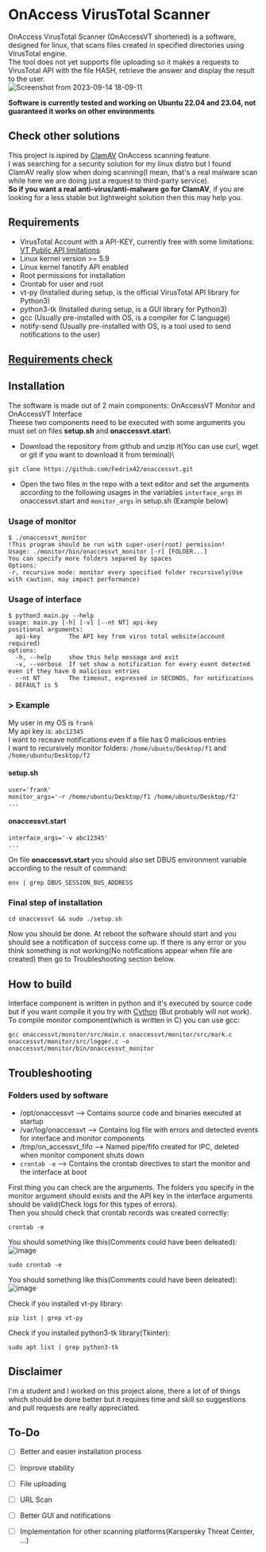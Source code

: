 # OnAccess VirusTotal Scanner
OnAccess VirusTotal Scanner (OnAccessVT shortened) is a software, designed for linux, that scans files created in specified directories using VirusTotal engine.\
The tool does not yet supports file uploading so it makes a requests to VirusTotal API with the file HASH, retrieve the answer and display the result to the user.\
![Screenshot from 2023-09-14 18-09-11](https://github.com/Fedrix42/onaccessvt/assets/144663254/f668a7f8-8e0b-4b65-99b5-551cff1519b8)


**Software is currently tested and working on Ubuntu 22.04 and 23.04, not guaranteed it works on other environments**

## Check other solutions
This project is ispired by [ClamAV](https://www.clamav.net/) OnAccess scanning feature.\
I was searching for a security solution for my linux distro but I found ClamAV really slow when doing scanning(I mean, that's a real malware scan while here we are doing just a request to third-party service).\
**So if you want a real anti-virus/anti-malware go for ClamAV**, if you are looking for a less stable but lightweight solution then this may help you.

## Requirements
  * VirusTotal Account with a API-KEY, currently free with some limitations: [VT Public API limitations](https://developers.virustotal.com/reference/public-vs-premium-api)
  * Linux kernel version >= 5.9
  * Linux kernel fanotify API enabled
  * Root permissions for installation
  * Crontab for user and root
  * vt-py (Installed during setup, is the official VirusTotal API library for Python3)
  * python3-tk (Installed during setup, is a GUI library for Python3)
  * gcc (Usually pre-installed with OS, is a compiler for C language)
  * notify-send (Usually pre-installed with OS, is a tool used to send notifications to the user)

## [Requirements check](check_requirements.md)
## Installation
The software is made out of 2 main components: OnAccessVT Monitor and OnAccessVT Interface\
Theese two components need to be executed with some arguments you must set on files **setup.sh** and **onaccessvt.start**\

* Download the repository from github and unzip it(You can use curl, wget or git if you want to download it from terminal)\
```
git clone https://github.com/Fedrix42/onaccessvt.git
```
* Open the two files in the repo with a text editor and set the arguments according to the following usages in the variables `interface_args` in onaccessvt.start and `monitor_args` in setup.sh (Example below)

### Usage of monitor
```
$ ./onaccessvt_monitor
!This program should be run with super-user(root) permission!
Usage: ./monitor/bin/onaccessvt_monitor [-r] [FOLDER...]
You can specify more folders separed by spaces
Options: 
-r, recursive mode: monitor every specified folder recursively(Use with caution, may impact performance)
```
### Usage of interface
```
$ python3 main.py --help
usage: main.py [-h] [-v] [--nt NT] api-key
positional arguments:
  api-key        The API key from virus total website(account required)
options:
  -h, --help     show this help message and exit
  -v, --verbose  If set show a notification for every event detected even if they have 0 malicious entries
  --nt NT        The timeout, expressed in SECONDS, for notifications - DEFAULT is 5
```

### > Example
My user in my OS is `frank`\
My api key is: `abc12345`\
I want to receave notifications even if a file has 0 malicious entries\
I want to recursively monitor folders: `/home/ubuntu/Desktop/f1` and `/home/ubuntu/Desktop/f2`
#### setup.sh
```
user='frank'
monitor_args='-r /home/ubuntu/Desktop/f1 /home/ubuntu/Desktop/f2'
...
```

#### onaccessvt.start
```
interface_args='-v abc12345'
...
```
On file **onaccessvt.start** you should also set DBUS environment variable according to the result of command:
```
env | grep DBUS_SESSION_BUS_ADDRESS  
```

### Final step of installation
```
cd onaccessvt && sudo ./setup.sh
```
Now you should be done. At reboot the software should start and you should see a notification of success come up.
If there is any error or you think something is not working(No notifications appear when file are created) then go to Troubleshooting section below.

## How to build
Interface component is written in python and it's executed by source code but if you want compile it you try with [Cython](https://cython.org/) (But probably will not work).
To compile monitor component(which is written in C) you can use gcc:
```
gcc onaccessvt/monitor/src/main.c onaccessvt/monitor/src/mark.c onaccessvt/monitor/src/logger.c -o onaccessvt/monitor/bin/onaccessvt_monitor
```

## Troubleshooting
### Folders used by software
  * /opt/onaccessvt --> Contains source code and binaries executed at startup
  * /var/log/onaccessvt --> Contains log file with errors and detected events for interface and monitor components
  * /tmp/on_accessvt_fifo --> Named pipe/fifo created for IPC, deleted when monitor component shuts down
  * `crontab -e` --> Contains the crontab directives to start the monitor and the interface at boot

First thing you can check are the arguments. The folders you specify in the monitor argument should exists and the API key in the interface arguments should be valid(Check logs for this types of errors).\
Then you should check that crontab records was created correctly:
```
crontab -e
```
You should something like this(Comments could have been deleated):\
![image](https://github.com/Fedrix42/onaccessvt/assets/144663254/e52cda74-d446-4742-af85-9f183f949fb9)
```
sudo crontab -e
```
You should something like this(Comments could have been deleated):\
![image](https://github.com/Fedrix42/onaccessvt/assets/144663254/e01318b3-bd19-48bc-bf97-dcaf76ed9d62)

Check if you installed vt-py library:
```
pip list | grep vt-py
```
Check if you installed python3-tk library(Tkinter):
```
sudo apt list | grep python3-tk
```

## Disclaimer
I'm a student and I worked on this project alone, there a lot of of things which should be done better but it requires time and skill so suggestions and pull requests are really appreciated.

## To-Do
 - [ ] Better and easier installation process
 - [ ] Improve stability
 - [ ] File uploading
 - [ ] URL Scan
 - [ ] Better GUI and notifications
 - [ ] Implementation for other scanning platforms(Karspersky Threat Center, ...)




